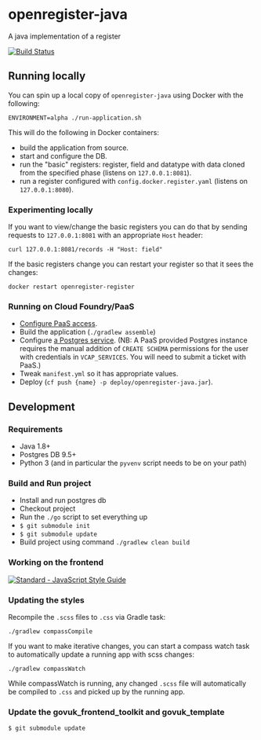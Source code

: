 # openregister-java
A java implementation of a register

[![Build Status](https://travis-ci.org/openregister/openregister-java.svg?branch=master)](https://travis-ci.org/openregister/openregister-java)

## Running locally

You can spin up a local copy of `openregister-java` using Docker with the following:

    ENVIRONMENT=alpha ./run-application.sh

This will do the following in Docker containers:

- build the application from source.
- start and configure the DB.
- run the "basic" registers: register, field and datatype with data cloned from the specified phase (listens on `127.0.0.1:8081`).
- run a register configured with `config.docker.register.yaml` (listens on `127.0.0.1:8080`).

### Experimenting locally

If you want to view/change the basic registers you can do that by sending requests to `127.0.0.1:8081` with an appropriate `Host` header:

    curl 127.0.0.1:8081/records -H "Host: field"

If the basic registers change you can restart your register so that it sees the changes:

    docker restart openregister-register

### Running on Cloud Foundry/PaaS

- [Configure PaaS access](https://docs.cloud.service.gov.uk/#quick-setup-guide).
- Build the application (`./gradlew assemble`)
- Configure [a Postgres service](https://docs.cloud.service.gov.uk/#using-database-services). (NB: A PaaS provided Postgres instance requires the manual addition of `CREATE SCHEMA` permissions for the user with credentials in `VCAP_SERVICES`. You will need to submit a ticket with PaaS.)
- Tweak `manifest.yml` so it has appropriate values.
- Deploy (`cf push {name} -p deploy/openregister-java.jar`).

## Development

### Requirements

- Java 1.8+
- Postgres DB 9.5+
- Python 3 (and in particular the `pyvenv` script needs to be on your
  path)

### Build and Run project

- Install and run postgres db
- Checkout project
- Run the `./go` script to set everything up
- `$ git submodule init`
- `$ git submodule update`
- Build project using command `./gradlew clean build`

### Working on the frontend

[![Standard - JavaScript Style Guide](https://cdn.rawgit.com/feross/standard/master/badge.svg)](https://github.com/feross/standard)

### Updating the styles

Recompile the `.scss` files to `.css` via Gradle task:

    ./gradlew compassCompile

If you want to make iterative changes, you can start a compass watch
task to automatically update a running app with scss changes:

    ./gradlew compassWatch

While compassWatch is running, any changed `.scss` file will
automatically be compiled to `.css` and picked up by the running app.


### Update the govuk_frontend_toolkit and govuk_template

    $ git submodule update
